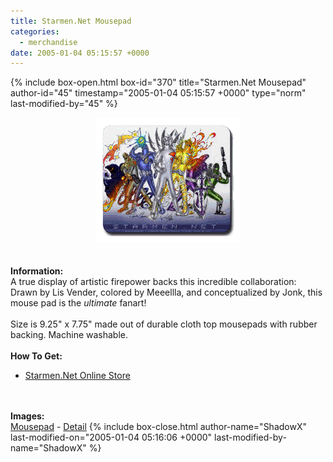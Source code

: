```yaml
---
title: Starmen.Net Mousepad
categories:
  - merchandise
date: 2005-01-04 05:15:57 +0000
---
```

{% include box-open.html box-id="370" title="Starmen.Net Mousepad" author-id="45" timestamp="2005-01-04 05:15:57 +0000" type="norm" last-modified-by="45" %}
	<center>
	<img src="/merchandise/images/smn_mp_title.png" border="0" alt="Starmen.Net Mousepad" />
	</center>
	<br /><br />
	<b>Information:</b>
	<br />
	A true display of artistic firepower backs this incredible collaboration: Drawn by 
	Lis Vender, colored by Meeellla, and conceptualized by Jonk, this mouse pad is the 
	*ultimate* fanart! 
	<br /><br />
	Size is 9.25" x 7.75" made out of durable cloth top mousepads with rubber backing. 
	Machine washable.
	<br /><br />
	<b>How To Get:</b>
	<br />
	<ul>
	<li><a href="http://www.cafeshops.com/starmen.7680499">Starmen.Net Online Store</a></li>
	</ul>
	<br /><br />
	<b>Images:</b>
	<br />
	<a href="/merchandise/images/smn_mp.jpg">Mousepad</a> - <a href="/merchandise/images/smn_mousepad.jpg">Detail</a>
{% include box-close.html author-name="ShadowX" last-modified-on="2005-01-04 05:16:06 +0000" last-modified-by-name="ShadowX" %}
